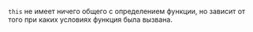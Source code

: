 `this` не имеет ничего общего с определением функции, но зависит от того при каких условиях функция была вызвана.
